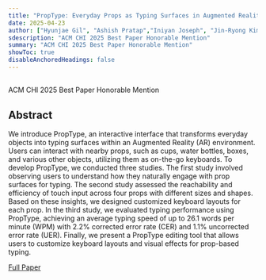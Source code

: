 ```yaml
---
title: "PropType: Everyday Props as Typing Surfaces in Augmented Reality"
date: 2025-04-23
author: ["Hyunjae Gil", "Ashish Pratap","Iniyan Joseph", "Jin-Ryong Kim"]
sdescription: "ACM CHI 2025 Best Paper Honorable Mention" 
summary: "ACM CHI 2025 Best Paper Honorable Mention" 
showToc: true
disableAnchoredHeadings: false
---
```

##
ACM CHI 2025 Best Paper Honorable Mention
## Abstract
We introduce PropType, an interactive interface that transforms everyday objects into typing surfaces within an Augmented Reality (AR) environment. Users can interact with nearby props, such as cups, water bottles, boxes, and various other objects, utilizing them as on-the-go keyboards. To develop PropType, we conducted three studies. The first study involved observing users to understand how they naturally engage with prop surfaces for typing. The second study assessed the reachability and efficiency of touch input across four props with different sizes and shapes. Based on these insights, we designed customized keyboard layouts for each prop. In the third study, we evaluated typing performance using PropType, achieving an average typing speed of up to 26.1 words per minute (WPM) with 2.2% corrected error rate (CER) and 1.1% uncorrected error rate (UER). Finally, we present a PropType editing tool that allows users to customize keyboard layouts and visual effects for prop-based typing.

[Full Paper](https://dl.acm.org/doi/10.1145/3706598.3714056)

